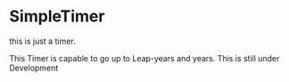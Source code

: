 # SimpleTimer
this is just a timer.

This Timer is capable to go up 
to Leap-years and years.
This is still under Development
